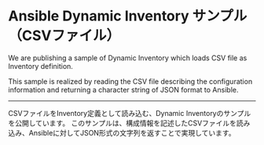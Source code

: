 Ansible Dynamic Inventory サンプル（CSVファイル）
===
We are publishing a sample of Dynamic Inventory which loads CSV file as Inventory definition.

This sample is realized by reading the CSV file describing the configuration information and returning a character string of JSON format to Ansible.

-----------------------------------------------
CSVファイルをInventory定義として読み込む、Dynamic Inventoryのサンプルを公開しています。
このサンプルは、構成情報を記述したCSVファイルを読み込み、Ansibleに対してJSON形式の文字列を返すことで実現しています。


